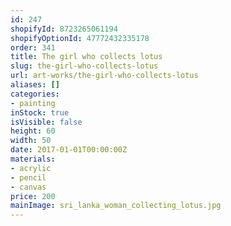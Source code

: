 ```yaml
---
id: 247
shopifyId: 8723265061194
shopifyOptionId: 47772432335178
order: 341
title: The girl who collects lotus
slug: the-girl-who-collects-lotus
url: art-works/the-girl-who-collects-lotus
aliases: []
categories:
- painting
inStock: true
isVisible: false
height: 60
width: 50
date: 2017-01-01T00:00:00Z
materials:
- acrylic
- pencil
- canvas
price: 200
mainImage: sri_lanka_woman_collecting_lotus.jpg
---
```

